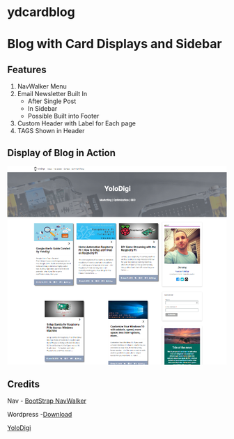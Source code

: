 # ydcardblog

Blog with Card Displays and Sidebar
===================================

Features
--------

1. NavWalker Menu
2. Email Newsletter Built In
   * After Single Post
    * In Sidebar 
    * Possible Built into Footer 
3. Custom Header with Label for Each page
4. TAGS Shown in Header


Display of Blog in Action
-------------------------

![GitHub Example](https://github.com/jmrlgg/ydcardblog/blob/master/theme_example_github.png)




Credits
--------

Nav - [BootStrap NavWalker](https://github.com/wp-bootstrap/wp-bootstrap-navwalker)

Wordpress -[Download](https://wordpress.org/)

[YoloDigi](https://yolodigi.com/)